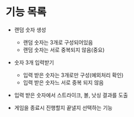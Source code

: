 # 기능 목록
* 랜덤 숫자 생성
    * 랜덤 숫자는 3개로 구성되어있음
    * 랜덤 숫자는 서로 중복되지 않음(중요)

* 숫자 3개 입력받기
    * 입력 받은 숫자는 3개로만 구성(예외처리 확인)
    * 입력 받은 숫자느 서로 중복 되지 않음

* 입력 받은 숫자에서 스트라이크, 볼, 낫싱 결과를 도출
* 게임을 종료시 진행할지 끝낼지 선택하는 기능